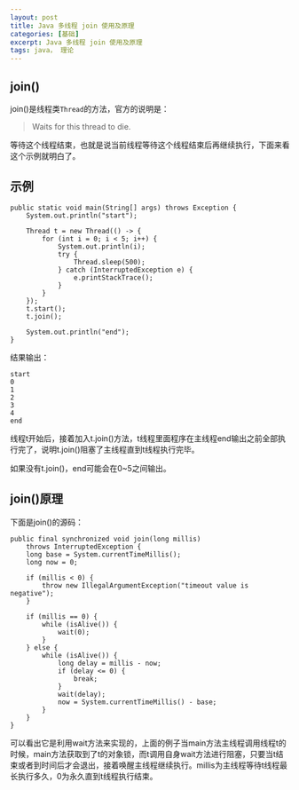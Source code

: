 ```yaml
---
layout: post
title: Java 多线程 join 使用及原理
categories: [基础]
excerpt: Java 多线程 join 使用及原理
tags: java， 理论  
---
```


## join()

join()是线程类`Thread`的方法，官方的说明是：

> Waits for this thread to die.

等待这个线程结束，也就是说当前线程等待这个线程结束后再继续执行，下面来看这个示例就明白了。

## 示例

```
public static void main(String[] args) throws Exception {
	System.out.println("start");

	Thread t = new Thread(() -> {
		for (int i = 0; i < 5; i++) {
			System.out.println(i);
			try {
				Thread.sleep(500);
			} catch (InterruptedException e) {
				e.printStackTrace();
			}
		}
	});
	t.start();
	t.join();

	System.out.println("end");
}
```

结果输出：


```
start
0
1
2
3
4
end
```

线程t开始后，接着加入t.join()方法，t线程里面程序在主线程end输出之前全部执行完了，说明t.join()阻塞了主线程直到t线程执行完毕。

如果没有t.join()，end可能会在0~5之间输出。


## join()原理

下面是join()的源码：

```
public final synchronized void join(long millis)
    throws InterruptedException {
    long base = System.currentTimeMillis();
    long now = 0;

    if (millis < 0) {
        throw new IllegalArgumentException("timeout value is negative");
    }

    if (millis == 0) {
        while (isAlive()) {
            wait(0);
        }
    } else {
        while (isAlive()) {
            long delay = millis - now;
            if (delay <= 0) {
                break;
            }
            wait(delay);
            now = System.currentTimeMillis() - base;
        }
    }
}
```

可以看出它是利用wait方法来实现的，上面的例子当main方法主线程调用线程t的时候，main方法获取到了t的对象锁，而t调用自身wait方法进行阻塞，只要当t结束或者到时间后才会退出，接着唤醒主线程继续执行。millis为主线程等待t线程最长执行多久，0为永久直到t线程执行结束。
